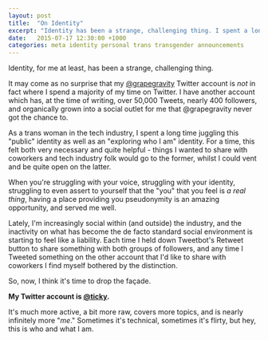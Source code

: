 ```yaml
---
layout: post
title:  "On Identity"
excerpt: "Identity has been a strange, challenging thing. I spent a long time juggling identities. Now, it's time to drop the façade."
date:   2015-07-17 12:30:00 +1000
categories: meta identity personal trans transgender announcements
---
```


Identity, for me at least, has been a strange, challenging thing.

It may come as no surprise that my [@grapegravity](https://twitter.com/grapegravity) Twitter account is _not_ in fact where I spend a majority of my time on Twitter. I have another account which has, at the time of writing, over 50,000 Tweets, nearly 400 followers, and organically grown into a social outlet for me that @grapegravity never got the chance to.

As a trans woman in the tech industry, I spent a long time juggling this "public" identity as well as an "exploring who I am" identity. For a time, this felt both very necessary and quite helpful - things I wanted to share with coworkers and tech industry folk would go to the former, whilst I could vent and be quite open on the latter.

When you're struggling with your voice, struggling with your identity, struggling to even assert to yourself that the "you" that you feel is _a real thing_, having a place providing you pseudonymity is an amazing opportunity, and served me well.

Lately, I'm increasingly social within (and outside) the industry, and the inactivity on what has become the de facto standard social environment is starting to feel like a liability. Each time I held down Tweetbot's Retweet button to share something with both groups of followers, and any time I Tweeted something on the other account that I'd like to share with coworkers I find myself bothered by the distinction. 

So, now, I think it's time to drop the façade.

**My Twitter account is [@ticky](https://twitter.com/ticky).**

It's much more active, a bit more raw, covers more topics, and is nearly infinitely more "_me_." Sometimes it's technical, sometimes it's flirty, but hey, this is who and what I am.
